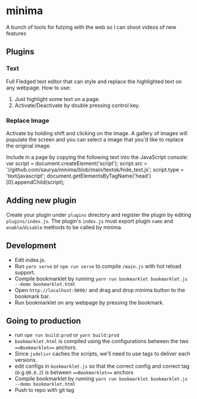 # minima
A bunch of tools for futzing with the web so I can shoot videos of new features

## Plugins

### Text
 Full Fledged text editor that can style and replace the highlighted text on any webpage.
 How to use:
 1. Just highlight some text on a page.
 2. Activate/Deactivate by double pressing control key.

### Replace Image 
Activate by holding shift and clicking on the image. A gallery of images will populate the screen and you can select a image that you'd like to replace the original image.

Include in a page by copying the following text into the JavaScript console:
   var script = document.createElement('script');
   script.src = '//github.com/saurya/minima/blob/main/textok/hide_text.js';
   script.type = 'text/javascript';
   document.getElementsByTagName('head')[0].appendChild(script);

## Adding new plugin

Create your plugin under `plugins` directory and register the plugin by editing `plugins/index.js`.
The plugin's `index.js` must export plugin `name` and `enable`/`disable` methods to be called by minima.

## Development

- Edit index.js.
- Run `yarn serve` or `npm run serve` to compile `/main.js` with hot reload support.
- Compile bookmarklet by running `yarn run bookmarklet bookmarklet.js --demo bookmarklet.html`
- Open `http://localhost:9090/` and drag and drop minima button to the bookmark bar.
- Run bookmarklet on any webpage by pressing the bookmark.

## Going to production

- run `npm run build:prod` or `yarn build:prod`
- `bookmarklet.html` is compiled using the configurations between the two `==Bookmarklet==` anchors.
- Since `jsdelivr` caches the scripts, we'll need to use tags to deliver each versions.
- edit configs in `bookmarklet.js` so that the correct config and correct tag (e.g `@0.0.2`) is between `==Bookmarklet==` anchors
- Compile bookmarklet by running `yarn run bookmarklet bookmarklet.js --demo bookmarklet.html`
- Push to repo with git tag
